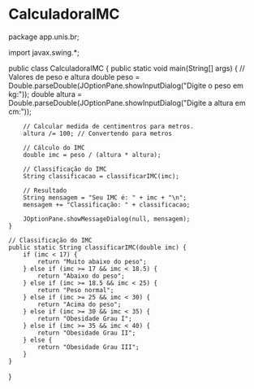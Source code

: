 # CalculadoraIMC
package app.unis.br;

import javax.swing.*;

public class CalculadoraIMC {
    public static void main(String[] args) {
        // Valores de peso e altura
        double peso = Double.parseDouble(JOptionPane.showInputDialog("Digite o peso em kg:"));
        double altura = Double.parseDouble(JOptionPane.showInputDialog("Digite a altura em cm:"));

        // Calcular medida de centimentros para metros.
        altura /= 100; // Convertendo para metros

        // Cálculo do IMC
        double imc = peso / (altura * altura);

        // Classificação do IMC
        String classificacao = classificarIMC(imc);

        // Resultado
        String mensagem = "Seu IMC é: " + imc + "\n";
        mensagem += "Classificação: " + classificacao;
        
        JOptionPane.showMessageDialog(null, mensagem);
    }

    // Classificação do IMC
    public static String classificarIMC(double imc) {
        if (imc < 17) {
            return "Muito abaixo do peso";
        } else if (imc >= 17 && imc < 18.5) {
            return "Abaixo do peso";
        } else if (imc >= 18.5 && imc < 25) {
            return "Peso normal";
        } else if (imc >= 25 && imc < 30) {
            return "Acima do peso";
        } else if (imc >= 30 && imc < 35) {
            return "Obesidade Grau I";
        } else if (imc >= 35 && imc < 40) {
            return "Obesidade Grau II";
        } else {
            return "Obesidade Grau III";
        }
    }
}
